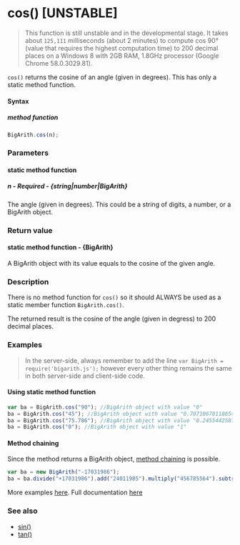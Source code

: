 # cos() [UNSTABLE]

> This function is still unstable and in the developmental stage. It takes about `125,111` milliseconds (about 2 minutes) to compute cos 90&deg; (value that requires the highest computation time) to 200 decimal places on a Windows 8 with 2GB RAM, 1.8GHz processor (Google Chrome 58.0.3029.81).

`cos()` returns the cosine of an angle (given in degrees). This has only a static method function.

#### Syntax
##### method function
```javascript
BigArith.cos(n);
```
 
### Parameters
#### static method function
##### n - Required - {string|number|BigArith}
The angle (given in degrees). This could be a string of digits, a number, or a BigArith object. 

### Return value
#### static method function - {BigArith}
A BigArith object with its value equals to the cosine of the given angle.

### Description
There is no method function for `cos()` so it should ALWAYS be used as a static member function `BigArith.cos()`.

The returned result is the cosine of the angle (given in degress) to 200 decimal places. 


### Examples
> In the server-side, always remember to add the line `var BigArith = require('bigarith.js');` however every other thing remains the same in both server-side and client-side code.

#### Using static method function
```javascript
var ba = BigArith.cos("90"); //BigArith object with value "0"
ba = BigArith.cos("45"); //BigArith object with value "0.70710678118654752440084436210484903928483593768847403658833986899536623923105351942519376716382078636750692311545614851246241802792536860632206074854996791570661133296375279637789997525057639103028574"
ba = BigArith.cos("75.786"); //BigArith object with value "0.24554425873923842935766275448210991512774461769401907071788969970585529302385427774059604645412129835106831143601314343049283417033183693073255398302571396331784867868093837802641412076928291264065864"
ba = BigArith.cos("0"); //BigArith object with value "1"
```

#### Method chaining
Since the method returns a BigArith object, [method chaining](method_chaining.html) is possible.
```javascript
var ba = new BigArith("-17031986");
ba = ba.divide("+17031986").add("24011985").multiply("456785564").subtract("2"); //BigArith object with value "10968327654198974"
```

More examples [here](https://github.com/osofem/bigarith.js/tree/master/examples/). Full documentation [here](https://github.com/osofem/bigarith.js/tree/master/documentation)

### See also
* [sin()](https://osofem.github.io/bigarith.js/documentation/sin.html)
* [tan()](https://osofem.github.io/bigarith.js/documentation/tan.html)